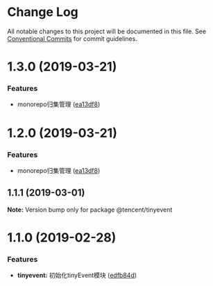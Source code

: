 # Change Log

All notable changes to this project will be documented in this file.
See [Conventional Commits](https://conventionalcommits.org) for commit guidelines.

# 1.3.0 (2019-03-21)


### Features

* monorepo归集管理 ([ea13df8](https://github.com/WilsonLiu95/tfnpm/commit/ea13df8))





# 1.2.0 (2019-03-21)


### Features

* monorepo归集管理 ([ea13df8](https://github.com/WilsonLiu95/tfnpm/commit/ea13df8))





## 1.1.1 (2019-03-01)

**Note:** Version bump only for package @tencent/tinyevent





# 1.1.0 (2019-02-28)


### Features

* **tinyevent:** 初始化tinyEvent模块 ([edfb84d](https://git.code.oa.com/fmp/tfwealth/commits/edfb84d))
